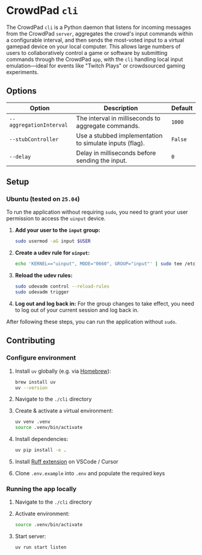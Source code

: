 # CrowdPad `cli`

The CrowdPad `cli` is a Python daemon that listens for incoming messages from the CrowdPad `server`, aggregates the crowd's input commands within a configurable interval, and then sends the most-voted input to a virtual gamepad device on your local computer. This allows large numbers of users to collaboratively control a game or software by submitting commands through the CrowdPad `app`, with the `cli` handling local input emulation—ideal for events like "Twitch Plays" or crowdsourced gaming experiments.

## Options

| Option                  | Description                                             | Default |
| ----------------------- | ------------------------------------------------------- | ------- |
| `--aggregationInterval` | The interval in milliseconds to aggregate commands.     | `1000`  |
| `--stubController`      | Use a stubbed implementation to simulate inputs (flag). | `False` |
| `--delay`               | Delay in milliseconds before sending the input.         | `0`     |

## Setup

### Ubuntu (tested on `25.04`)

To run the application without requiring `sudo`, you need to grant your user permission to access the `uinput` device.

1.  **Add your user to the `input` group:**

    ```bash
    sudo usermod -aG input $USER
    ```

2.  **Create a udev rule for `uinput`:**

    ```bash
    echo 'KERNEL=="uinput", MODE="0660", GROUP="input"' | sudo tee /etc/udev/rules.d/99-uinput.rules
    ```

3.  **Reload the udev rules:**

    ```bash
    sudo udevadm control --reload-rules
    sudo udevadm trigger
    ```

4.  **Log out and log back in:**
    For the group changes to take effect, you need to log out of your current session and log back in.

After following these steps, you can run the application without `sudo`.

## Contributing

### Configure environment

1. Install `uv` globally (e.g. via [Homebrew](https://brew.sh/)):

   ```bash
   brew install uv
   uv --version
   ```

1. Navigate to the `./cli` directory

1. Create & activate a virtual environment:

   ```bash
   uv venv .venv
   source .venv/bin/activate
   ```

1. Install dependencies:

   ```bash
   uv pip install -e .
   ```

1. Install [Ruff extension](https://marketplace.visualstudio.com/items?itemName=charliermarsh.ruff) on VSCode / Cursor

1. Clone `.env.example` into `.env` and populate the required keys

### Running the app locally

1. Navigate to the `./cli` directory

1. Activate environment:

   ```bash
   source .venv/bin/activate
   ```

1. Start server:
   ```bash
   uv run start listen
   ```
